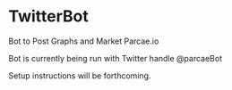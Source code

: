 # TwitterBot
Bot to Post Graphs and Market Parcae.io

Bot is currently being run with Twitter handle @parcaeBot

Setup instructions will be forthcoming.
